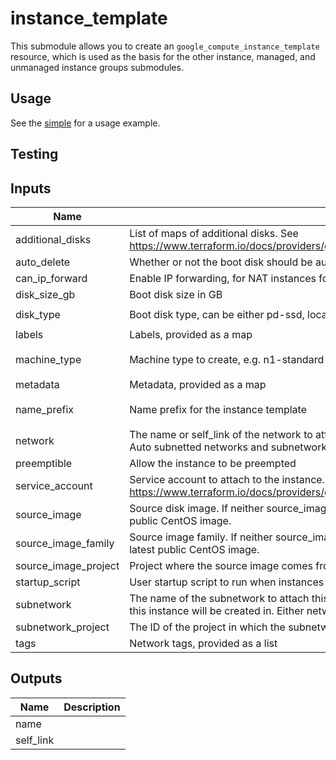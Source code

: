 # instance_template

This submodule allows you to create an `google_compute_instance_template`
resource, which is used as the basis for the other instance, managed, and
unmanaged instance groups submodules.

## Usage

See the [simple](../../examples/instance_template/simple) for a usage example.

## Testing

[^]: (autogen_docs_start)

## Inputs

| Name | Description | Type | Default | Required |
|------|-------------|:----:|:-----:|:-----:|
| additional\_disks | List of maps of additional disks. See https://www.terraform.io/docs/providers/google/r/compute\_instance\_template.html#disk\_name | list | `<list>` | no |
| auto\_delete | Whether or not the boot disk should be auto-deleted | string | `"true"` | no |
| can\_ip\_forward | Enable IP forwarding, for NAT instances for example | string | `"false"` | no |
| disk\_size\_gb | Boot disk size in GB | string | `"100"` | no |
| disk\_type | Boot disk type, can be either pd-ssd, local-ssd, or pd-standard | string | `"pd-standard"` | no |
| labels | Labels, provided as a map | map | `<map>` | no |
| machine\_type | Machine type to create, e.g. n1-standard-1 | string | `"n1-standard-1"` | no |
| metadata | Metadata, provided as a map | map | `<map>` | no |
| name\_prefix | Name prefix for the instance template | string | `"default-instance-template"` | no |
| network | The name or self\_link of the network to attach this interface to. Use network attribute for Legacy or Auto subnetted networks and subnetwork for custom subnetted networks. | string | `""` | no |
| preemptible | Allow the instance to be preempted | string | `"false"` | no |
| service\_account | Service account to attach to the instance. See https://www.terraform.io/docs/providers/google/r/compute\_instance\_template.html#service\_account. | map | n/a | yes |
| source\_image | Source disk image. If neither source\_image nor source\_image\_family is specified, defaults to the latest public CentOS image. | string | `""` | no |
| source\_image\_family | Source image family. If neither source\_image nor source\_image\_family is specified, defaults to the latest public CentOS image. | string | `""` | no |
| source\_image\_project | Project where the source image comes from | string | `""` | no |
| startup\_script | User startup script to run when instances spin up | string | `""` | no |
| subnetwork | The name of the subnetwork to attach this interface to. The subnetwork must exist in the same region this instance will be created in. Either network or subnetwork must be provided. | string | `""` | no |
| subnetwork\_project | The ID of the project in which the subnetwork belongs. If it is not provided, the provider project is used. | string | `""` | no |
| tags | Network tags, provided as a list | list | `<list>` | no |

## Outputs

| Name | Description |
|------|-------------|
| name |  |
| self\_link |  |

[^]: (autogen_docs_end)
